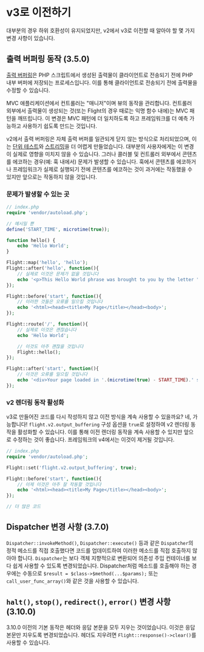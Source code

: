 # v3로 이전하기

대부분의 경우 하위 호환성이 유지되었지만, v2에서 v3로 이전할 때 알아야 할 몇 가지 변경 사항이 있습니다.

## 출력 버퍼링 동작 (3.5.0)

[출력 버퍼링](https://stackoverflow.com/questions/2832010/what-is-output-buffering-in-php)은 PHP 스크립트에서 생성된 출력물이 클라이언트로 전송되기 전에 PHP 내부 버퍼에 저장되는 프로세스입니다. 이를 통해 클라이언트로 전송되기 전에 출력물을 수정할 수 있습니다.

MVC 애플리케이션에서 컨트롤러는 "매니저"이며 뷰의 동작을 관리합니다. 컨트롤러 외부에서 출력물이 생성되는 것(또는 Flight의 경우 때로는 익명 함수 내에)는 MVC 패턴을 깨뜨립니다. 이 변경은 MVC 패턴에 더 일치하도록 하고 프레임워크를 더 예측 가능하고 사용하기 쉽도록 만드는 것입니다.

v2에서 출력 버퍼링은 자체 출력 버퍼를 일관되게 닫지 않는 방식으로 처리되었으며, 이는 [단위 테스트](https://github.com/flightphp/core/pull/545/files#diff-eb93da0a3473574fba94c3c4160ce68e20028e30b267875ab0792ade0b0539a0R42)와 [스트리밍](https://github.com/flightphp/core/issues/413)을 더 어렵게 만들었습니다. 대부분의 사용자에게는 이 변경이 실제로 영향을 미치지 않을 수 있습니다. 그러나 콜러블 및 컨트롤러 외부에서 콘텐츠를 에코하는 경우(예: 훅 내에서) 문제가 발생할 수 있습니다. 훅에서 콘텐츠를 에코하거나 프레임워크가 실제로 실행되기 전에 콘텐츠를 에코하는 것이 과거에는 작동했을 수 있지만 앞으로는 작동하지 않을 것입니다.

### 문제가 발생할 수 있는 곳
```php
// index.php
require 'vendor/autoload.php';

// 예시일 뿐
define('START_TIME', microtime(true));

function hello() {
	echo 'Hello World';
}

Flight::map('hello', 'hello');
Flight::after('hello', function(){
	// 실제로 이것은 문제가 없을 것입니다
	echo '<p>This Hello World phrase was brought to you by the letter "H"</p>';
});

Flight::before('start', function(){
	// 이러한 것들은 오류를 일으킬 것입니다
	echo '<html><head><title>My Page</title></head><body>';
});

Flight::route('/', function(){
	// 실제로 이것은 괜찮습니다
	echo 'Hello World';

	// 이것도 아주 괜찮을 것입니다
	Flight::hello();
});

Flight::after('start', function(){
	// 이것은 오류를 일으킬 것입니다
	echo '<div>Your page loaded in '.(microtime(true) - START_TIME).' seconds</div></body></html>';
});
```

### v2 렌더링 동작 활성화

v3로 만들어진 코드를 다시 작성하지 않고 이전 방식을 계속 사용할 수 있을까요? 네, 가능합니다! `flight.v2.output_buffering` 구성 옵션을 `true`로 설정하여 v2 렌더링 동작을 활성화할 수 있습니다. 이를 통해 이전 렌더링 동작을 계속 사용할 수 있지만 앞으로 수정하는 것이 좋습니다. 프레임워크의 v4에서는 이것이 제거될 것입니다.

```php
// index.php
require 'vendor/autoload.php';

Flight::set('flight.v2.output_buffering', true);

Flight::before('start', function(){
	// 이제 이것은 아주 잘 작동할 것입니다
	echo '<html><head><title>My Page</title></head><body>';
});

// 더 많은 코드
```

## Dispatcher 변경 사항 (3.7.0)

`Dispatcher::invokeMethod()`, `Dispatcher::execute()` 등과 같은 `Dispatcher`의 정적 메소드를 직접 호출했다면 코드를 업데이트하여 이러한 메소드를 직접 호출하지 않아야 합니다. `Dispatcher`는 보다 객체 지향적으로 변환되어 의존성 주입 컨테이너를 보다 쉽게 사용할 수 있도록 변경되었습니다. Dispatcher처럼 메소드를 호출해야 하는 경우에는 수동으로 `$result = $class->$method(...$params);` 또는 `call_user_func_array()`와 같은 것을 사용할 수 있습니다.

## `halt()`, `stop()`, `redirect()`, `error()` 변경 사항 (3.10.0)

3.10.0 이전의 기본 동작은 헤더와 응답 본문을 모두 지우는 것이었습니다. 이것은 응답 본문만 지우도록 변경되었습니다. 헤더도 지우려면 `Flight::response()->clear()`를 사용할 수 있습니다.